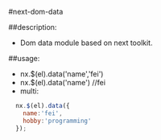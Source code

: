 #next-dom-data

##description:
+ Dom data module based on next toolkit.

##usage:
+ nx.$(el).data('name','fei')
+ nx.$(el).data('name') //fei
+ multi:
```javascript
  nx.$(el).data({
    name:'fei',
    hobby:'programming'
  });
```
